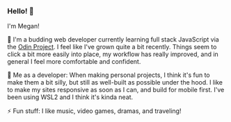 ### Hello! 👋

I'm Megan! 

🌱 I'm a budding web developer currently learning full stack JavaScript via the [Odin Project](https://www.theodinproject.com). I feel like I've grown quite a bit recently. Things seem to click a bit more easily into place, my workflow has really improved, and in general I feel more comfortable and confident. 

:floppy_disk: Me as a developer: When making personal projects, I think it's fun to make them a bit silly, but still as well-built as possible under the hood. I like to make my sites responsive as soon as I can, and build for mobile first. I've been using WSL2 and I think it's kinda neat.

⚡ Fun stuff: I like music, video games, dramas, and traveling!

